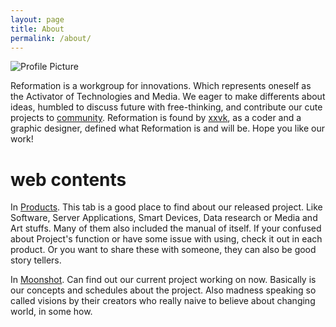 ```yaml
---
layout: page
title: About
permalink: /about/
---
```


<img src="{{ site.baseurl }}/assets/profile-placeholder.gif" title="Profile Picture" class="profile">

Reformation is a workgroup for innovations. Which represents oneself as the Activator of Technologies and Media. We eager to make differents about ideas, humbled to discuss future with free-thinking, and contribute our cute projects to [community](https://github.com/). Reformation is found by [xxvk](xxvk@outlook.com), as a coder and a graphic designer, defined what Reformation is and will be. Hope you like our work!

# web contents

In [Products](/products/). This tab is a good place to find about our released project. Like Software, Server Applications, Smart Devices, Data research or Media and Art stuffs. Many of them also included the manual of itself. If your confused about Project's function  or have some issue with using, check it out in each product. Or you want to share these with someone, they can also be good story tellers. 

In [Moonshot](/moonshot). Can find out our current project working on now. Basically is our concepts and schedules about the project. Also madness speaking so called visions by  their creators who really naive to believe about changing world, in some how.

[raw]: https://github.com/xxvk/xxvk.github.io
[bencentra]: http://reformation.tech
[github]: https://github.com/
